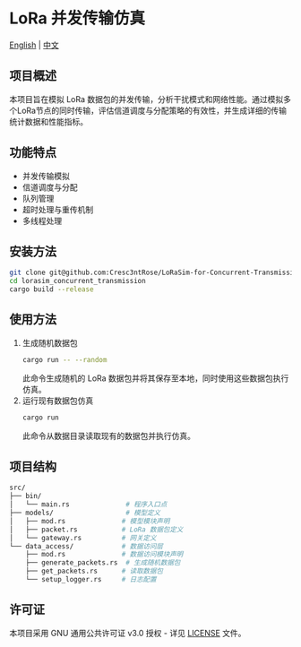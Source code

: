 # LoRa 并发传输仿真

[English](README.md) | [中文](README_zh.md)

## 项目概述
本项目旨在模拟 LoRa 数据包的并发传输，分析干扰模式和网络性能。通过模拟多个LoRa节点的同时传输，评估信道调度与分配策略的有效性，并生成详细的传输统计数据和性能指标。

## 功能特点
- 并发传输模拟
- 信道调度与分配
- 队列管理
- 超时处理与重传机制
- 多线程处理

## 安装方法
```bash
git clone git@github.com:Cresc3ntRose/LoRaSim-for-Concurrent-Transmission.git
cd lorasim_concurrent_transmission
cargo build --release
```

## 使用方法
1. 生成随机数据包
   ```bash
   cargo run -- --random
   ```
   此命令生成随机的 LoRa 数据包并将其保存至本地，同时使用这些数据包执行仿真。
2. 运行现有数据包仿真
   ```bash
   cargo run
   ```
   此命令从数据目录读取现有的数据包并执行仿真。

## 项目结构
```bash
src/
├── bin/
│   └── main.rs              # 程序入口点
├── models/                  # 模型定义
│   ├── mod.rs              # 模型模块声明
│   ├── packet.rs           # LoRa 数据包定义
│   └── gateway.rs          # 网关定义
└── data_access/            # 数据访问层
    ├── mod.rs              # 数据访问模块声明  
    ├── generate_packets.rs  # 生成随机数据包
    ├── get_packets.rs      # 读取数据包
    └── setup_logger.rs     # 日志配置
```

## 许可证
本项目采用 GNU 通用公共许可证 v3.0 授权 - 详见 [LICENSE](LICENSE) 文件。
